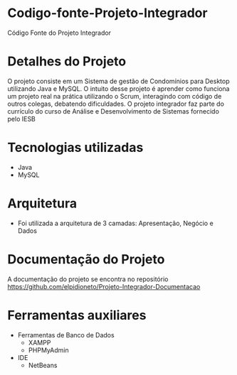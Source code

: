 # Codigo-fonte-Projeto-Integrador
Código Fonte do Projeto Integrador

# Detalhes do Projeto
O projeto consiste em um Sistema de gestão de Condomínios para Desktop utilizando Java e MySQL. 
O intuito desse projeto é aprender como funciona um projeto real na prática utilizando o Scrum, interagindo com código de outros colegas, debatendo dificuldades. 
O projeto integrador faz parte do currículo do curso de Análise e Desenvolvimento de Sistemas fornecido pelo IESB

# Tecnologias utilizadas
- Java
- MySQL

# Arquitetura
- Foi utilizada a arquitetura de 3 camadas: Apresentação, Negócio e Dados

# Documentação do Projeto
 A documentação do projeto se encontra no repositório https://github.com/elpidioneto/Projeto-Integrador-Documentacao
 
 # Ferramentas auxiliares
 - Ferramentas de Banco de Dados
   - XAMPP
   - PHPMyAdmin
 - IDE
   - NetBeans


